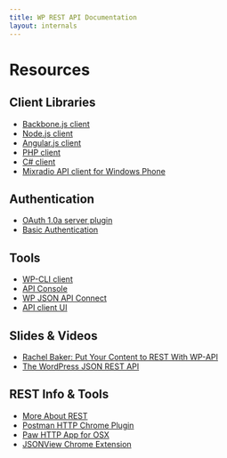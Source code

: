 ```yaml
---
title: WP REST API Documentation
layout: internals
---
```

Resources
=========

Client Libraries
----------------

* [Backbone.js client][]
* [Node.js client][]
* [Angular.js client][]
* [PHP client][]
* [C# client][]
* [Mixradio API client for Windows Phone][]

[Backbone.js client]: https://github.com/WP-API/client-js
[Node.js client]: https://github.com/kadamwhite/wordpress-rest-api
[Angular.js client]: https://github.com/jeffsebring/angular-wp-api
[PHP client]: https://github.com/WP-API/client-php
[C# client]: https://github.com/maxcutler/wp-api-csharp
[Mixradio API client for Windows Phone]: https://github.com/mixradio/wp-api-client

Authentication
--------------

* [OAuth 1.0a server plugin][]
* [Basic Authentication][]

[OAuth 1.0a server plugin]: https://github.com/WP-API/OAuth1
[Basic Authentication]: https://github.com/WP-API/Basic-Auth


Tools
-----

* [WP-CLI client][]
* [API Console][]
* [WP JSON API Connect][]
* [API client UI][]

[WP-CLI client]: https://github.com/WP-API/client-cli
[API Console]: https://github.com/WP-API/api-console
[WP JSON API Connect]: https://github.com/WebDevStudios/WP_JSON_API_Connect
[API client UI]: https://github.com/modemlooper/Api-Clients


Slides & Videos
---------------

* [Rachel Baker: Put Your Content to REST With WP-API][]
* [The WordPress JSON REST API][]

[Rachel Baker: Put Your Content to REST With WP-API]: http://wordpress.tv/2014/07/06/rachel-baker-put-your-content-to-rest-with-wp-api/
[The WordPress JSON REST API]: https://speakerdeck.com/rmccue/wcmke2014

REST Info & Tools
-----------------

* [More About REST][]
* [Postman HTTP Chrome Plugin][]
* [Paw HTTP App for OSX][]
* [JSONView Chrome Extension][]

[More About REST]: http://www.restapitutorial.com/lessons/whatisrest.html
[Postman HTTP Chrome Plugin]: https://www.getpostman.com/
[Paw HTTP App for OSX]: http://luckymarmot.com/paw
[JSONView Chrome Extension]: https://chrome.google.com/webstore/detail/jsonview/chklaanhfefbnpoihckbnefhakgolnmc
